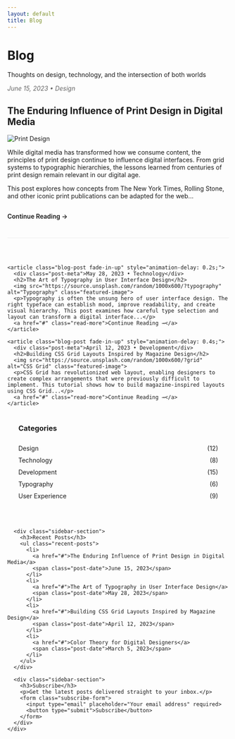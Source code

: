 ```yaml
---
layout: default
title: Blog
---
```


<div class="magazine-layout">
  <div class="full-width">
    <h1 class="article-heading fade-in">Blog</h1>
    <p class="article-lead fade-in">Thoughts on design, technology, and the intersection of both worlds</p>
  </div>
</div>

<div class="magazine-layout">
  <div class="two-thirds">
    <article class="blog-post fade-in-up">
      <div class="post-meta">June 15, 2023 • Design</div>
      <h2>The Enduring Influence of Print Design in Digital Media</h2>
      <img src="https://source.unsplash.com/random/1000x600/?newspaper" alt="Print Design" class="featured-image">
      <p><span class="dropcap">W</span>hile digital media has transformed how we consume content, the principles of print design continue to influence digital interfaces. From grid systems to typographic hierarchies, the lessons learned from centuries of print design remain relevant in our digital age.</p>
      <p>This post explores how concepts from The New York Times, Rolling Stone, and other iconic print publications can be adapted for the web...</p>
      <a href="#" class="read-more">Continue Reading →</a>
    </article>
    
    <article class="blog-post fade-in-up" style="animation-delay: 0.2s;">
      <div class="post-meta">May 28, 2023 • Technology</div>
      <h2>The Art of Typography in User Interface Design</h2>
      <img src="https://source.unsplash.com/random/1000x600/?typography" alt="Typography" class="featured-image">
      <p>Typography is often the unsung hero of user interface design. The right typeface can establish mood, improve readability, and create visual hierarchy. This post examines how careful type selection and layout can transform a digital interface...</p>
      <a href="#" class="read-more">Continue Reading →</a>
    </article>
    
    <article class="blog-post fade-in-up" style="animation-delay: 0.4s;">
      <div class="post-meta">April 12, 2023 • Development</div>
      <h2>Building CSS Grid Layouts Inspired by Magazine Design</h2>
      <img src="https://source.unsplash.com/random/1000x600/?grid" alt="CSS Grid" class="featured-image">
      <p>CSS Grid has revolutionized web layout, enabling designers to create complex arrangements that were previously difficult to implement. This tutorial shows how to build magazine-inspired layouts using CSS Grid...</p>
      <a href="#" class="read-more">Continue Reading →</a>
    </article>
  </div>
  
  <div class="one-third">
    <div class="sidebar fade-in-right">
      <div class="sidebar-section">
        <h3>Categories</h3>
        <ul class="category-list">
          <li><a href="#">Design <span>(12)</span></a></li>
          <li><a href="#">Technology <span>(8)</span></a></li>
          <li><a href="#">Development <span>(15)</span></a></li>
          <li><a href="#">Typography <span>(6)</span></a></li>
          <li><a href="#">User Experience <span>(9)</span></a></li>
        </ul>
      </div>
      
      <div class="sidebar-section">
        <h3>Recent Posts</h3>
        <ul class="recent-posts">
          <li>
            <a href="#">The Enduring Influence of Print Design in Digital Media</a>
            <span class="post-date">June 15, 2023</span>
          </li>
          <li>
            <a href="#">The Art of Typography in User Interface Design</a>
            <span class="post-date">May 28, 2023</span>
          </li>
          <li>
            <a href="#">Building CSS Grid Layouts Inspired by Magazine Design</a>
            <span class="post-date">April 12, 2023</span>
          </li>
          <li>
            <a href="#">Color Theory for Digital Designers</a>
            <span class="post-date">March 5, 2023</span>
          </li>
        </ul>
      </div>
      
      <div class="sidebar-section">
        <h3>Subscribe</h3>
        <p>Get the latest posts delivered straight to your inbox.</p>
        <form class="subscribe-form">
          <input type="email" placeholder="Your email address" required>
          <button type="submit">Subscribe</button>
        </form>
      </div>
    </div>
  </div>
</div>

<style>
  .blog-post {
    margin-bottom: 60px;
    padding-bottom: 40px;
    border-bottom: 1px solid #eee;
  }
  
  .post-meta {
    font-style: italic;
    color: #666;
    margin-bottom: 10px;
  }
  
  .read-more {
    display: inline-block;
    color: var(--secondary-color);
    font-weight: 600;
    text-decoration: none;
    margin-top: 15px;
    transition: color 0.3s;
  }
  
  .read-more:hover {
    color: var(--accent-color);
  }
  
  .sidebar {
    position: sticky;
    top: 30px;
  }
  
  .sidebar-section {
    background-color: var(--light-bg);
    padding: 25px;
    margin-bottom: 30px;
  }
  
  .sidebar-section h3 {
    margin-top: 0;
    border-bottom: 2px solid var(--secondary-color);
    padding-bottom: 10px;
    display: inline-block;
  }
  
  .category-list {
    list-style: none;
    padding: 0;
    margin: 0;
  }
  
  .category-list li {
    margin-bottom: 10px;
  }
  
  .category-list a {
    color: var(--text-color);
    text-decoration: none;
    transition: color 0.3s;
    display: flex;
    justify-content: space-between;
  }
  
  .category-list a:hover {
    color: var(--secondary-color);
  }
  
  .recent-posts {
    list-style: none;
    padding: 0;
    margin: 0;
  }
  
  .recent-posts li {
    margin-bottom: 15px;
  }
  
  .recent-posts a {
    color: var(--text-color);
    text-decoration: none;
    font-weight: 600;
    display: block;
    transition: color 0.3s;
  }
  
  .recent-posts a:hover {
    color: var(--secondary-color);
  }
  
  .post-date {
    display: block;
    font-size: 14px;
    color: #666;
    font-style: italic;
    margin-top: 3px;
  }
  
  .subscribe-form {
    display: grid;
    grid-template-columns: 1fr;
    gap: 10px;
  }
  
  .subscribe-form input {
    padding: 10px;
    border: 1px solid #ddd;
    font-family: var(--serif-font);
  }
  
  .subscribe-form button {
    background-color: var(--secondary-color);
    color: white;
    border: none;
    padding: 10px;
    font-weight: 600;
    cursor: pointer;
    font-family: var(--serif-font);
    transition: background-color 0.3s;
  }
  
  .subscribe-form button:hover {
    background-color: var(--accent-color);
  }
</style> 